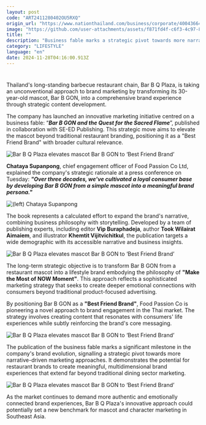 ```yaml
---
layout: post
code: "ART2411280402OU5RXQ"
origin_url: "https://www.nationthailand.com/business/corporate/40043664"
image: "https://github.com/user-attachments/assets/f871fd4f-c6f3-4c97-8c3c-a1538718087f"
title: ""
description: "Business fable marks a strategic pivot towards more narrative-driven marketing approaches"
category: "LIFESTYLE"
language: "en"
date: 2024-11-28T04:16:00.913Z
---
```


# 











Thailand's long-standing barbecue restaurant chain, Bar B Q Plaza, is taking an unconventional approach to brand marketing by transforming its 30-year-old mascot, Bar B GON, into a comprehensive brand experience through strategic content development.



The company has launched an innovative marketing initiative centred on a business fable: “_**Bar B GON and the Quest for the Sacred Flame**_”, published in collaboration with SE-ED Publishing. This strategic move aims to elevate the mascot beyond traditional restaurant branding, positioning it as a "Best Friend Brand" with broader cultural relevance.



  ![Bar B Q Plaza elevates mascot Bar B GON to ‘Best Friend Brand’](https://media.nationthailand.com/uploads/images/contents/w1024/2024/11/3Cqg7JtjhPq5veTMJAcQ.webp?x-image-process=style/lg-webp)



**Chataya Supanpong**, chief engagement officer of Food Passion Co Ltd, explained the company's strategic rationale at a press conference on Tuesday: _**"Over three decades, we've cultivated a loyal consumer base by developing Bar B GON from a simple mascot into a meaningful brand persona."**_



  ![(left) Chataya Supanpong](https://media.nationthailand.com/uploads/images/contents/w1024/2024/11/59MKYO81J10cRhJCJkPo.webp?x-image-process=style/lg-webp)

The book represents a calculated effort to expand the brand's narrative, combining business philosophy with storytelling. Developed by a team of publishing experts, including editor **Vip Buraphadeja**, author **Took Wilairat Aimaiem**, and illustrator **Khemtit Vijitvichitkul**, the publication targets a wide demographic with its accessible narrative and business insights.





  ![Bar B Q Plaza elevates mascot Bar B GON to ‘Best Friend Brand’](https://media.nationthailand.com/uploads/images/contents/w1024/2024/11/vhb8lBCoNEnGjR8dNJ7S.webp?x-image-process=style/lg-webp)



The long-term strategic objective is to transform Bar B GON from a restaurant mascot into a lifestyle brand embodying the philosophy of **"Make the Most of NOW Moment"**. This approach reflects a sophisticated marketing strategy that seeks to create deeper emotional connections with consumers beyond traditional product-focused advertising.



By positioning Bar B GON as a **"Best Friend Brand"**, Food Passion Co is pioneering a novel approach to brand engagement in the Thai market. The strategy involves creating content that resonates with consumers' life experiences while subtly reinforcing the brand's core messaging.



  ![Bar B Q Plaza elevates mascot Bar B GON to ‘Best Friend Brand’](https://media.nationthailand.com/uploads/images/contents/w1024/2024/11/FnxDLTs2MOgCEXSySqmV.webp?x-image-process=style/lg-webp)



The publication of the business fable marks a significant milestone in the company's brand evolution, signalling a strategic pivot towards more narrative-driven marketing approaches. It demonstrates the potential for restaurant brands to create meaningful, multidimensional brand experiences that extend far beyond traditional dining sector marketing.



  ![Bar B Q Plaza elevates mascot Bar B GON to ‘Best Friend Brand’](https://media.nationthailand.com/uploads/images/contents/w1024/2024/11/HSztO3RpBgV1hdhjhpFo.webp?x-image-process=style/lg-webp)

As the market continues to demand more authentic and emotionally connected brand experiences, Bar B Q Plaza's innovative approach could potentially set a new benchmark for mascot and character marketing in Southeast Asia.